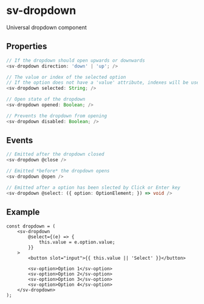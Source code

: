 # sv-dropdown

Universal dropdown component

## Properties

```typescript
// If the dropdown should open upwards or downwards
<sv-dropdown direction: 'down' | 'up'; />
```

```typescript
// The value or index of the selected option
// If the option does not have a 'value' attribute, indexes will be used.
<sv-dropdown selected: String; />
```

```typescript
// Open state of the dropdown
<sv-dropdown opened: Boolean; />
```

```typescript
// Prevents the dropdown from opening
<sv-dropdown disabled: Boolean; />
```

## Events

```typescript
// Emitted after the dropdown closed
<sv-dropdown @close />
```

```typescript
// Emitted *before* the dropdown opens
<sv-dropdown @open />
```

```typescript
// Emitted after a option has been slected by Click or Enter key
<sv-dropdown @select: ({ option: OptionElement; }) => void />
```

## Example

```tsx
const dropdown = (
	<sv-dropdown
		@select={(e) => {
			this.value = e.option.value;
		}}
	>
		<button slot="input">{{ this.value || 'Select' }}</button>

		<sv-option>Option 1</sv-option>
		<sv-option>Option 2</sv-option>
		<sv-option>Option 3</sv-option>
		<sv-option>Option 4</sv-option>
	</sv-dropdown>
);
```
